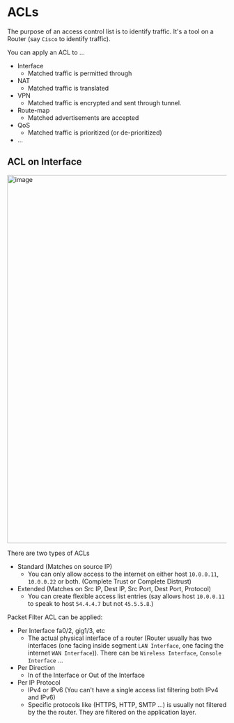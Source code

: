 # ACLs
The purpose of an access control list is to identify traffic. It's a tool on a Router (say `Cisco` to identify traffic).

You can apply an ACL to ...
- Interface
  - Matched traffic is permitted through
- NAT
  - Matched traffic is translated
- VPN
  - Matched traffic is encrypted and sent through tunnel.
- Route-map
  - Matched advertisements are accepted
- QoS
  - Matched traffic is prioritized (or de-prioritized)
- ...

## ACL on Interface
<img width="845" alt="image" src="https://github.com/boushphong/Practical-Networking/assets/59940078/1fd8cd87-2706-485f-90fa-b8157b8e803e">

There are two types of ACLs
- Standard (Matches on source IP)
  - You can only allow access to the internet on either host `10.0.0.11`, `10.0.0.22` or both. (Complete Trust or Complete Distrust)
- Extended (Matches on Src IP, Dest IP, Src Port, Dest Port, Protocol)
  - You can create flexible access list entries (say allows host `10.0.0.11` to speak to host `54.4.4.7` but not `45.5.5.8`.)

Packet Filter ACL can be applied:

- Per Interface fa0/2, gig1/3, etc
  - The actual physical interface of a router (Router usually has two interfaces (one facing inside segment `LAN Interface`, one facing the internet `WAN Interface`)). There can be `Wireless Interface`, `Console Interface` ...
- Per Direction
  - In of the Interface or Out of the Interface
- Per IP Protocol
  - IPv4 or IPv6 (You can't have a single access list filtering both IPv4 and IPv6)
  - Specific protocols like (HTTPS, HTTP, SMTP ...) is usually not filtered by the the router. They are filtered on the application layer.
